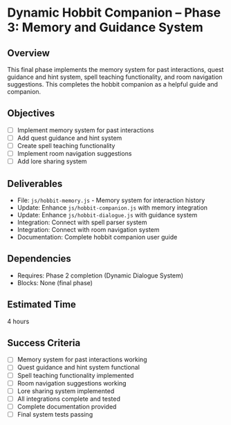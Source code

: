 # Dynamic Hobbit Companion – Phase 3: Memory and Guidance System

## Overview
This final phase implements the memory system for past interactions, quest guidance and hint system, spell teaching functionality, and room navigation suggestions. This completes the hobbit companion as a helpful guide and companion.

## Objectives
- [ ] Implement memory system for past interactions
- [ ] Add quest guidance and hint system
- [ ] Create spell teaching functionality
- [ ] Implement room navigation suggestions
- [ ] Add lore sharing system

## Deliverables
- File: `js/hobbit-memory.js` - Memory system for interaction history
- Update: Enhance `js/hobbit-companion.js` with memory integration
- Update: Enhance `js/hobbit-dialogue.js` with guidance system
- Integration: Connect with spell parser system
- Integration: Connect with room navigation system
- Documentation: Complete hobbit companion user guide

## Dependencies
- Requires: Phase 2 completion (Dynamic Dialogue System)
- Blocks: None (final phase)

## Estimated Time
4 hours

## Success Criteria
- [ ] Memory system for past interactions working
- [ ] Quest guidance and hint system functional
- [ ] Spell teaching functionality implemented
- [ ] Room navigation suggestions working
- [ ] Lore sharing system implemented
- [ ] All integrations complete and tested
- [ ] Complete documentation provided
- [ ] Final system tests passing
